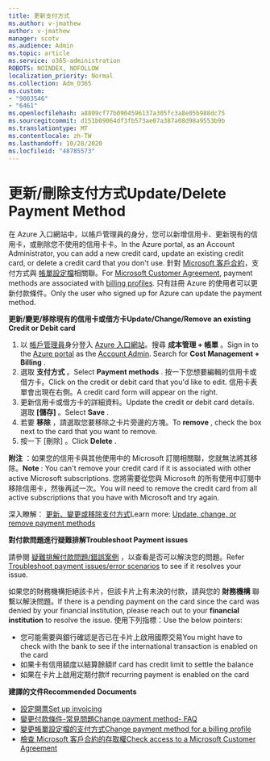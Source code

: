 ```yaml
---
title: 更新支付方式
ms.author: v-jmathew
author: v-jmathew
manager: scotv
ms.audience: Admin
ms.topic: article
ms.service: o365-administration
ROBOTS: NOINDEX, NOFOLLOW
localization_priority: Normal
ms.collection: Adm_O365
ms.custom:
- "9003546"
- "6461"
ms.openlocfilehash: a8809cf77b0904596137a305fc3a8e05b988dc75
ms.sourcegitcommit: d151b09064df3fb573ae07a387a08d98a9553b9b
ms.translationtype: MT
ms.contentlocale: zh-TW
ms.lasthandoff: 10/28/2020
ms.locfileid: "48785573"
---
```

# <a name="updatedelete-payment-method"></a><span data-ttu-id="cee23-102">更新/刪除支付方式</span><span class="sxs-lookup"><span data-stu-id="cee23-102">Update/Delete Payment Method</span></span>

<span data-ttu-id="cee23-103">在 Azure 入口網站中，以帳戶管理員的身分，您可以新增信用卡、更新現有的信用卡，或刪除您不使用的信用卡卡。</span><span class="sxs-lookup"><span data-stu-id="cee23-103">In the Azure portal, as an Account Administrator, you can add a new credit card, update an existing credit card, or delete a credit card that you don't use.</span></span> <span data-ttu-id="cee23-104">針對 [Microsoft 客戶合約](https://docs.microsoft.com/azure/billing/billing-how-to-change-credit-card?WT.mc_id=Portal-Microsoft_Azure_Support#check-access-to-a-microsoft-customer-agreement)，支付方式與 [帳單設定檔](https://docs.microsoft.com/azure/billing/billing-how-to-change-credit-card?WT.mc_id=Portal-Microsoft_Azure_Support#change-payment-method-for-a-billing-profile)相關聯。</span><span class="sxs-lookup"><span data-stu-id="cee23-104">For [Microsoft Customer Agreement](https://docs.microsoft.com/azure/billing/billing-how-to-change-credit-card?WT.mc_id=Portal-Microsoft_Azure_Support#check-access-to-a-microsoft-customer-agreement), payment methods are associated with [billing profiles](https://docs.microsoft.com/azure/billing/billing-how-to-change-credit-card?WT.mc_id=Portal-Microsoft_Azure_Support#change-payment-method-for-a-billing-profile).</span></span> <span data-ttu-id="cee23-105">只有註冊 Azure 的使用者可以更新付款條件。</span><span class="sxs-lookup"><span data-stu-id="cee23-105">Only the user who signed up for Azure can update the payment method.</span></span>

<span data-ttu-id="cee23-106">**更新/變更/移除現有的信用卡或借方卡**</span><span class="sxs-lookup"><span data-stu-id="cee23-106">**Update/Change/Remove an existing Credit or Debit card**</span></span>

1.  <span data-ttu-id="cee23-107">以 [帳戶管理員](https://docs.microsoft.com/azure/billing/billing-subscription-transfer?WT.mc_id=Portal-Microsoft_Azure_Support#whoisaa)身分登入 [Azure 入口網站](https://portal.azure.com/)。搜尋 **成本管理 + 帳單** 。</span><span class="sxs-lookup"><span data-stu-id="cee23-107">Sign in to the [Azure portal](https://portal.azure.com/) as the [Account Admin](https://docs.microsoft.com/azure/billing/billing-subscription-transfer?WT.mc_id=Portal-Microsoft_Azure_Support#whoisaa). Search for **Cost Management + Billing** .</span></span>
2.  <span data-ttu-id="cee23-108">選取 **支付方式** 。</span><span class="sxs-lookup"><span data-stu-id="cee23-108">Select **Payment methods** .</span></span> <span data-ttu-id="cee23-109">按一下您想要編輯的信用卡或借方卡。</span><span class="sxs-lookup"><span data-stu-id="cee23-109">Click on the credit or debit card that you'd like to edit.</span></span> <span data-ttu-id="cee23-110">信用卡表單會出現在右側。</span><span class="sxs-lookup"><span data-stu-id="cee23-110">A credit card form will appear on the right.</span></span>
3.  <span data-ttu-id="cee23-111">更新信用卡或借方卡的詳細資料。</span><span class="sxs-lookup"><span data-stu-id="cee23-111">Update the credit or debit card details.</span></span> <span data-ttu-id="cee23-112">選取 **[儲存]** 。</span><span class="sxs-lookup"><span data-stu-id="cee23-112">Select **Save** .</span></span>
4.  <span data-ttu-id="cee23-113">若要 **移除** ，請選取您要移除之卡片旁邊的方塊。</span><span class="sxs-lookup"><span data-stu-id="cee23-113">To **remove** , check the box next to the card that you want to remove.</span></span>
5.  <span data-ttu-id="cee23-114">按一下 [刪除]  。</span><span class="sxs-lookup"><span data-stu-id="cee23-114">Click **Delete** .</span></span>

<span data-ttu-id="cee23-115">**附注** ：如果您的信用卡與其他使用中的 Microsoft 訂閱相關聯，您就無法將其移除。</span><span class="sxs-lookup"><span data-stu-id="cee23-115">**Note** : You can't remove your credit card if it is associated with other active Microsoft subscriptions.</span></span> <span data-ttu-id="cee23-116">您將需要從您與 Microsoft 的所有使用中訂閱中移除信用卡，然後再試一次。</span><span class="sxs-lookup"><span data-stu-id="cee23-116">You will need to remove the credit card from all active subscriptions that you have with Microsoft and try again.</span></span>

<span data-ttu-id="cee23-117">深入瞭解： [更新、變更或移除支付方式](https://docs.microsoft.com/azure/billing/billing-how-to-change-credit-card?WT.mc_id=Portal-Microsoft_Azure_Support)</span><span class="sxs-lookup"><span data-stu-id="cee23-117">Learn more: [Update, change, or remove payment methods](https://docs.microsoft.com/azure/billing/billing-how-to-change-credit-card?WT.mc_id=Portal-Microsoft_Azure_Support)</span></span>

<span data-ttu-id="cee23-118">**對付款問題進行疑難排解**</span><span class="sxs-lookup"><span data-stu-id="cee23-118">**Troubleshoot Payment issues**</span></span>

<span data-ttu-id="cee23-119">請參閱 [疑難排解付款問題/錯誤案例](https://support.microsoft.com/help/4505172/troubleshooting-payment-issues) ，以查看是否可以解決您的問題。</span><span class="sxs-lookup"><span data-stu-id="cee23-119">Refer [Troubleshoot payment issues/error scenarios](https://support.microsoft.com/help/4505172/troubleshooting-payment-issues) to see if it resolves your issue.</span></span>

<span data-ttu-id="cee23-120">如果您的財務機構拒絕該卡片，但該卡片上有未決的付款，請與您的 **財務機構** 聯繫以解決問題。</span><span class="sxs-lookup"><span data-stu-id="cee23-120">If there is a pending payment on the card since the card was denied by your financial institution, please reach out to your **financial institution** to resolve the issue.</span></span> <span data-ttu-id="cee23-121">使用下列指標：</span><span class="sxs-lookup"><span data-stu-id="cee23-121">Use the below pointers:</span></span>

- <span data-ttu-id="cee23-122">您可能需要與銀行確認是否已在卡片上啟用國際交易</span><span class="sxs-lookup"><span data-stu-id="cee23-122">You might have to check with the bank to see if the international transaction is enabled on the card</span></span>
- <span data-ttu-id="cee23-123">如果卡有信用額度以結算餘額</span><span class="sxs-lookup"><span data-stu-id="cee23-123">If card has credit limit to settle the balance</span></span>
- <span data-ttu-id="cee23-124">如果在卡片上啟用定期付款</span><span class="sxs-lookup"><span data-stu-id="cee23-124">If recurring payment is enabled on the card</span></span>

<span data-ttu-id="cee23-125">**建譯的文件**</span><span class="sxs-lookup"><span data-stu-id="cee23-125">**Recommended Documents**</span></span>

- [<span data-ttu-id="cee23-126">設定開票</span><span class="sxs-lookup"><span data-stu-id="cee23-126">Set up invoicing</span></span>](https://azure.microsoft.com/pricing/invoicing/)
- [<span data-ttu-id="cee23-127">變更付款條件-常見問題</span><span class="sxs-lookup"><span data-stu-id="cee23-127">Change payment method- FAQ</span></span>](https://docs.microsoft.com/azure/billing/billing-how-to-change-credit-card?WT.mc_id=Portal-Microsoft_Azure_Support#frequently-asked-questions)
- [<span data-ttu-id="cee23-128">變更帳單設定檔的支付方式</span><span class="sxs-lookup"><span data-stu-id="cee23-128">Change payment method for a billing profile</span></span>](https://docs.microsoft.com/azure/billing/billing-how-to-change-credit-card?WT.mc_id=Portal-Microsoft_Azure_Support#change-payment-method-for-a-billing-profile)
- [<span data-ttu-id="cee23-129">檢查 Microsoft 客戶合約的存取權</span><span class="sxs-lookup"><span data-stu-id="cee23-129">Check access to a Microsoft Customer Agreement</span></span>](https://docs.microsoft.com/azure/billing/billing-how-to-change-credit-card?WT.mc_id=Portal-Microsoft_Azure_Support#check-access-to-a-microsoft-customer-agreement)
